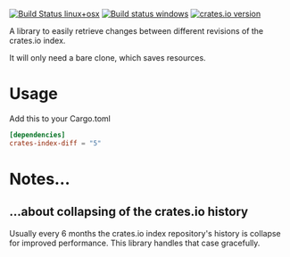 [![Build Status linux+osx](https://travis-ci.org/Byron/crates-index-diff-rs.svg?branch=master)](https://travis-ci.org/Byron/crates-index-diff-rs)
[![Build status windows](https://ci.appveyor.com/api/projects/status/y7kfoniyl1uuxek3/branch/master?svg=true&passingText=windows%20OK&failingText=windows%20failed)](https://ci.appveyor.com/project/Byron/crates-index-diff-rs/branch/master)
[![crates.io version](https://img.shields.io/crates/v/crates-index-diff.svg)](https://crates.io/crates/crates-index-diff)

A library to easily retrieve changes between different revisions of the crates.io index.

It will only need a bare clone, which saves resources.

# Usage

Add this to your Cargo.toml
```toml
[dependencies]
crates-index-diff = "5"
```

# Notes…

## …about collapsing of the crates.io history

Usually every 6 months the crates.io index repository's history is collapse for improved performance. This library handles that case gracefully.


